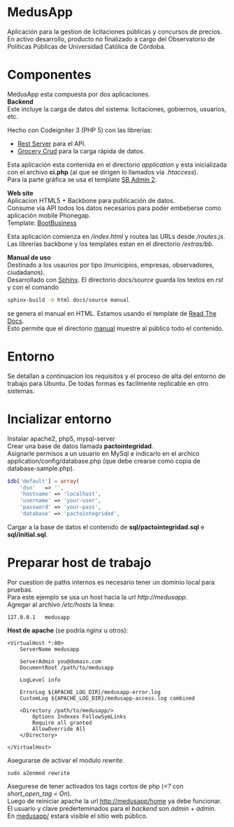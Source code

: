 # MedusApp
Aplicación para la gestion de licitaciones públicas y concursos de precios.  
En activo desarrollo, producto no finalizado a cargo del Observatorio de Políticas Públicas de Universidad Católica de Córdoba.  
  
# Componentes
MedusApp esta compuesta por dos aplicaciones.  
**Backend**  
Este incluye la carga de datos del sistema: licitaciones, gobiernos, usuarios, etc.  

Hecho con Codeigniter 3 (PHP 5) con las librerías:  
- [Rest Server](https://github.com/chriskacerguis/codeigniter-restserver) para el API.  
- [Grocery Crud](http://www.grocerycrud.com/) para la carga rápida de datos.  
  
Esta aplicación esta contenida en el directorio *application* y esta inicializada con el archivo **ci.php** (al que se dirigen lo llamados vía *.htaccess*).  
Para la parte gráfica se usa el template [SB Admin 2](http://startbootstrap.com/template-overviews/sb-admin-2/).  
  
**Web site**  
Aplicacion HTML5 + Backbone para publicación de datos.  
Consume vía API todos los datos necesarios para poder embeberse como aplicación mobile Phonegap.  
Template: [BootBusiness](http://demo.firebootstrap.com/themes/bootstrap/bootbusiness/contact_us.html)  
  
Esta aplicación comienza en */index.html* y routea las URLs desde */routes.js*. Las librerías backbone y los templates estan en el directorio */extras/bb*.  
  
**Manual de uso**  
Destinado a los usaurios por tipo (municipios, empresas, observadores, ciudadanos).  
Desarrollado con [Sphinx](http://sphinx-doc.org/). El directorio *docs/source* guarda los textos en *rst* y con el comando
``` bash
sphinx-build -b html docs/source manual
``` 
se genera el manual en HTML. Estamos usando el template de [Read The Docs](https://readthedocs.org).  
Esto permite que el directorio [manual](http://medusapp.org/manual) muestre al público todo el contenido.  

# Entorno
Se detallan a continuacion los requisitos y el proceso de alta del entorno de trabajo
para Ubuntu. De todas formas es facilmente replicable en otro sistemas.  

# Incializar entorno
Instalar apache2, php5, mysql-server  
Crear una base de datos llamada **pactointegridad**.  
Asignarle permisos a un usuario en MySql e indicarlo en el archico application/config/database.php (que debe crearse como copia de database-sample.php).  
  
```php  
$db['default'] = array(  
	'dsn'	=> '',  
	'hostname' => 'localhost',  
	'username' => 'your-user',  
	'password' => 'your-pass',  
	'database' => 'pactointegridad',  
```  
  
Cargar a la base de datos el contenido de **sql/pactointegridad.sql** e **sql/initial.sql**.  

# Preparar host de trabajo
Por cuestion de paths internos es necesario tener un dominio local para pruebas.  
Para este ejemplo se usa un host hacia la url *http://medusapp*.  
Agregar al archivo */etc/hosts* la linea:  
```
127.0.0.1	medusapp  
```  

**Host de apache** (se podría *nginx* u otros):    
```
<VirtualHost *:80>
	ServerName medusapp

	ServerAdmin you@domain.com
	DocumentRoot /path/to/medusapp

	LogLevel info 

	ErrorLog ${APACHE_LOG_DIR}/medusapp-error.log
	CustomLog ${APACHE_LOG_DIR}/medusapp-access.log combined

	<Directory /path/to/medusapp/>
        Options Indexes FollowSymLinks
		Require all granted
		AllowOverride All
	</Directory>

</VirtualHost>
```  
Asegurarse de activar el modulo *rewrite*.  
```
sudo a2enmod rewrite
```
Asegurese de tener activados los tags cortos de php (*<?* con *short_open_tag = On*).  
Luego de reiniciar apache la url [http://medusapp/home](http://medusapp/home) ya debe funcionar.  
El usuario y clave prederteminados para el *backend* son *admin* + *admin*.  
En [medusapp/](http://medusapp/) estará visible el sitio web público.  



